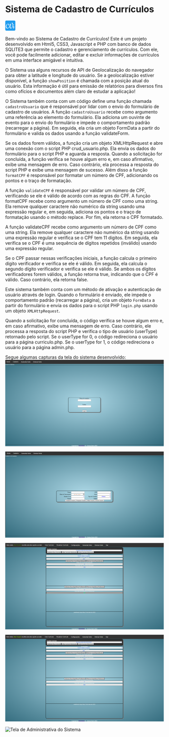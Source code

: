 # Sistema de Cadastro de Currículos
![logotipo](imagens/favicon-32x32.png)

Bem-vindo ao Sistema de Cadastro de Currículos! Este é um projeto desenvolvido em Html5, CSS3, Javascript e PHP com banco de dados SQLITE3 que permite o cadastro e gerenciamento de currículos. Com ele, você pode facilmente adicionar, editar e excluir informações de currículos em uma interface amigável e intuitiva.

O Sistema usa alguns recursos de API de Geolocalização do navegador para obter a latitude e longitude do usuário. Se a geolocalização estiver disponível, a função `showPosition` é chamada com a posição atual do usuário. Esta informação é útil para emissão de relatórios para diversos fins como ofícios e documentos além claro de estudar a aplicação!

O Sistema também conta com um código define uma função chamada `cadastroUsuario` que é responsável por lidar com o envio do formulário de cadastro de usuários. A função `cadastroUsuario` recebe como argumento uma referência ao elemento do formulário. Ela adiciona um ouvinte de evento para o envio do formulário e impede o comportamento padrão (recarregar a página). Em seguida, ela cria um objeto FormData a partir do formulário e valida os dados usando a função validateForm.

Se os dados forem válidos, a função cria um objeto XMLHttpRequest e abre uma conexão com o script PHP crud_usuario.php. Ela envia os dados do formulário para o script PHP e aguarda a resposta. Quando a solicitação for concluída, a função verifica se houve algum erro e, em caso afirmativo, exibe uma mensagem de erro. Caso contrário, ela processa a resposta do script PHP e exibe uma mensagem de sucesso. Além disso a função `formatCPF` é responsável por formatar um número de CPF, adicionando os pontos e o traço de formatação. 

A função `validateCPF` é responsável por validar um número de CPF, verificando se ele é válido de acordo com as regras do CPF. A função formatCPF recebe como argumento um número de CPF como uma string. Ela remove qualquer caractere não numérico da string usando uma expressão regular e, em seguida, adiciona os pontos e o traço de formatação usando o método replace. Por fim, ela retorna o CPF formatado.

A função validateCPF recebe como argumento um número de CPF como uma string. Ela remove qualquer caractere não numérico da string usando uma expressão regular e verifica se o CPF tem 11 dígitos. Em seguida, ela verifica se o CPF é uma sequência de dígitos repetidos (inválido) usando uma expressão regular.

Se o CPF passar nessas verificações iniciais, a função calcula o primeiro dígito verificador e verifica se ele é válido. Em seguida, ela calcula o segundo dígito verificador e verifica se ele é válido. Se ambos os dígitos verificadores forem válidos, a função retorna true, indicando que o CPF é válido. Caso contrário, ela retorna false.

Este sistema também conta com um método de ativação e autenticação de usuário através de login. Quando o formulário é enviado, ele impede o comportamento padrão (recarregar a página), cria um objeto `FormData` a partir do formulário e envia os dados para o script PHP `login.php` usando um objeto `XMLHttpRequest`.

Quando a solicitação for concluída, o código verifica se houve algum erro e, em caso afirmativo, exibe uma mensagem de erro. Caso contrário, ele processa a resposta do script PHP e verifica o tipo de usuário (userType) retornado pelo script. Se o userType for 0, o código redireciona o usuário para a página curriculo.php. Se o userType for 1, o código redireciona o usuário para a página admin.php.


Segue algumas capturas da tela do sistema desenvolvido:
![Tela de login do sistema](imagens/tela_login_sistema_curriculo.png)

![Tela de cadastro de usuário do sistema](imagens/tela_cadastro_sistema_curriculo.png)

![Tela de Cadastro do currículo 01](imagens/tela_curriculo_sessao_cadastro01_sistema_curriculo.png)

![Tela de Cadastro do currículo 02](imagens/tela_curriculo_sessao_cadastro02_sistema_curriculo.png)

![Tela de Administrativa do Sistema](imagens/tela_administrativa_análise_dados_sistema_curriculo.png)



